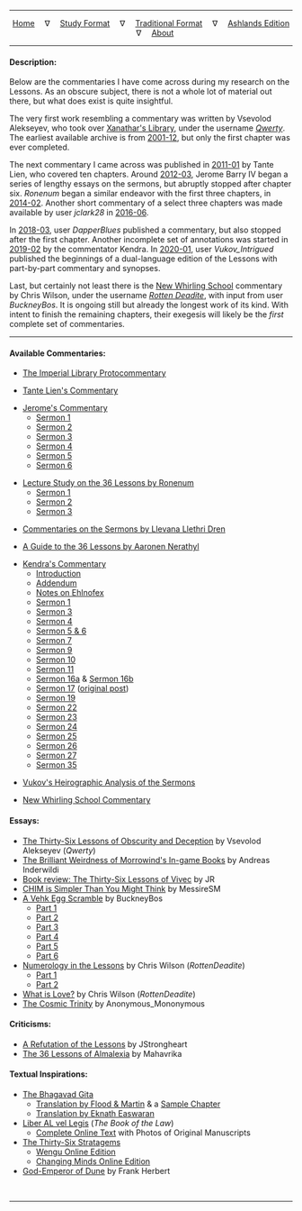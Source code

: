 
---

<!--- Jekyll Page Links -->

<center>
<a href="../index.html">Home</a>
&emsp;&nabla;&emsp;
<a href="index-study.html">Study Format</a>
&emsp;&nabla;&emsp;
<a href="index-traditional.html">Traditional Format</a>
&emsp;&nabla;&emsp;
<a href="index-ashlands.html">Ashlands Edition</a>
&emsp;&nabla;&emsp;
<a href="../about.html">About</a>
</center>

<!--- Markdown Body Below: -->

---

#### Description:

Below are the commentaries I have come across during my research on the Lessons. As an obscure subject, there is not a whole lot of material out there, but what does exist is quite insightful.

The very first work resembling a commentary was written by Vsevolod Alekseyev, who took over [Xanathar's Library][1], under the username [*Qwerty*][2]. The earliest available archive is from [2001-12][3], but only the first chapter was ever completed.

The next commentary I came across was published in [2011-01][4] by Tante Lien, who covered ten chapters. Around [2012-03][5], Jerome Barry IV began a series of lengthy essays on the sermons, but abruptly stopped after chapter six. *Ronenum* began a similar endeavor with the first three chapters, in [2014-02][6]. Another short commentary of a select three chapters was made available by user *jclark28* in [2016-06][6].

In [2018-03][7], user *DapperBlues* published a commentary, but also stopped after the first chapter. Another incomplete set of annotations was started in [2019-02][8] by the commentator Kendra. In [2020-01][9], user *Vukov_Intrigued* published the beginnings of a dual-language edition of the Lessons with part-by-part commentary and synopses.

Last, but certainly not least there is the [New Whirling School][10] commentary by Chris Wilson, under the username [*Rotten Deadite*][11], with input from user *BuckneyBos*. It is ongoing still but already the longest work of its kind. With intent to finish the remaining chapters, their exegesis will likely be the *first* complete set of commentaries.

[1]: https://web.archive.org/web/20010124070200if_/http://www.m0use.net/~xanathar/
[2]: https://web.archive.org/web/20010304193342/http://www.m0use.net:80/~xanathar/whatsupwithxan.html
[3]: https://web.archive.org/web/20011210022922/http://www.m0use.net:80/~xanathar/es/mwbooks/lessons.html
[4]: https://www.imperial-library.info/content/first-time-sermons
[5]: https://jeromeiv-blog.tumblr.com/search/36+lessons
[6]: https://tamrielvault.com/groups/topic/view/group_id/1/topic_id/3628
[6]: https://www.tamriel-rebuilt.org/forum/tribunal-exegesiscommentary
[7]: https://www.eso-rp.com/forum/m/9324623/viewthread/31783221-guide-to-36-lessons-by-buoyant-armiger-aaronen-nerathyl-wip-seminsfw
[8]: https://trinimac.tumblr.com/post/182990267524/if-i-am-to-annotate-the-lessons-id-be-skipping
[9]: https://old.reddit.com/r/Everything_ALMSIVI/comments/eo3dmf/heirographic_cannon_sermon_one_analysis_fact/
[10]: https://www.newwhirlingschool.com/
[11]: http://www.rottendeadite.com/

---

#### Available Commentaries:

- [The Imperial Library Protocommentary][12]

[12]: https://web.archive.org/web/20020803170720fw_/http://m0use.net/~xanathar/mwbooks/lessons.shtml#1

- [Tante Lien's Commentary][13]

[13]: https://www.imperial-library.info/content/first-time-sermons

- [Jerome's Commentary][14]
  - [Sermon 1][15]
  - [Sermon 2][16]
  - [Sermon 3][17]
  - [Sermon 4][18]
  - [Sermon 5][19]
  - [Sermon 6][20]

[14]: https://jeromeiv-blog.tumblr.com/search/lessons
[15]: https://jeromeiv-blog.tumblr.com/post/19934786003/sermon-1-of-36-lessons-of-vivec-dissection
[16]: https://jeromeiv-blog.tumblr.com/post/19959996140/sermon-2-of-36-lessons-of-vivec-dissection
[17]: https://jeromeiv-blog.tumblr.com/post/19997608963/sermon-3-of-36-lessons-of-vivec-dissection
[18]: https://jeromeiv-blog.tumblr.com/post/20101791537/sermon-4-of-36-lessons-of-vivec-dissection
[19]: https://jeromeiv-blog.tumblr.com/post/20509036079/sermon-5-of-36-lessons-of-vivec-dissection
[20]: https://jeromeiv-blog.tumblr.com/post/25412970836/sermon-6-of-36-lessons-of-vivec-dissection

- [Lecture Study on the 36 Lessons by Ronenum][21]
  - [Sermon 1][21]
  - [Sermon 2][22]
  - [Sermon 3][23]

[21]: https://tamrielvault.com/groups/topic/view/group_id/1/topic_id/3628
[22]: https://tamrielvault.com/groups/topic/view/group_id/1/topic_id/3645
[23]: https://tamrielvault.com/groups/topic/view/group_id/1/topic_id/3766

- [Commentaries on the Sermons by Llevana Llethri Dren][24]

[24]: https://www.tamriel-rebuilt.org/forum/tribunal-exegesiscommentary#post-532:~:text=Llevana%20Llethri%20Dren

- [A Guide to the 36 Lessons by Aaronen Nerathyl][25]

[25]: https://www.eso-rp.com/forum/m/9324623/viewthread/31783221-guide-to-36-lessons-by-buoyant-armiger-aaronen-nerathyl-wip-seminsfw

- [Kendra's Commentary][26]
  - [Introduction][27]
  - [Addendum][28]
  - [Notes on Ehlnofex][29]
  - [Sermon 1][30]
  - [Sermon 3][31]
  - [Sermon 4][32]
  - [Sermon 5 & 6][33]
  - [Sermon 7][34]
  - [Sermon 9][35]
  - [Sermon 10][36]
  - [Sermon 11][37]
  - [Sermon 16a][38] & [Sermon 16b][39]
  - [Sermon 17][40] ([original post][41])
  - [Sermon 19][42]
  - [Sermon 22][43]
  - [Sermon 23][44]
  - [Sermon 24][45]
  - [Sermon 25][46]
  - [Sermon 26][47]
  - [Sermon 27][48]
  - [Sermon 35][49]

[26]: https://trinimac.tumblr.com/tagged/vivec
[27]: https://trinimac.tumblr.com/post/182990267524/if-i-am-to-annotate-the-lessons-id-be-skipping
[28]: https://trinimac.tumblr.com/post/186096989319/as-i-near-my-current-deep-reread-of-the-lessons-im
[29]: https://trinimac.tumblr.com/post/625085262105575424/im-also-not-sure-what-i-think-ae-herma-mora
[30]: https://trinimac.tumblr.com/post/182991147189/36-lessons-of-vivec-annotated-part-1
[31]: https://trinimac.tumblr.com/post/182996273334/36-lessons-of-vivec-annotated-part-2
[32]: https://trinimac.tumblr.com/post/183036792949/36-lessons-of-vivec-annotated-part-3
[33]: https://trinimac.tumblr.com/post/185311013124/36-lessons-of-vivec-annotated-part-4
[34]: https://trinimac.tumblr.com/post/185399291964/36-lessons-of-vivec-annotated-part-5
[35]: https://trinimac.tumblr.com/post/614056900320018432/the-hortator-fought-him-unarmed-grabbing-the
[36]: https://trinimac.tumblr.com/post/185530594154/sermon-ten-annotated
[37]: https://trinimac.tumblr.com/post/638168617281781760/i-wonder-if-mephalas-black-hands-are-like-the
[38]: https://trinimac.tumblr.com/post/185883908259/i-kinda-wonder-if-vivec-ever-told-sotha-sil-what
[39]: https://trinimac.tumblr.com/post/185903330999/something-else-that-strikes-me-about-sermon
[40]: https://trinimac.tumblr.com/post/187331880284/they-walked-farther-and-saw-the-spiked-waters-at
[41]: https://uesp.tumblr.com/post/187328894820/they-walked-farther-and-saw-the-spiked-waters-at
[42]: https://trinimac.tumblr.com/post/185906048484/really-not-sure-the-poem-in-sermon-19-means
[43]: https://trinimac.tumblr.com/post/613980461239353344/boethiah-trinimac-sermon-22-is-kinda-confusing
[44]: https://trinimac.tumblr.com/post/185953862724/sermon-23-annotated
[45]: https://trinimac.tumblr.com/post/185979179764/basically-i-think-all-the-monster-children-vivec
[46]: https://trinimac.tumblr.com/post/185979218844/also-sermon-25-was-basically-all-just-vivec-being
[47]: https://trinimac.tumblr.com/post/185979094559/ok-i-really-oughtnt-keep-blabbering-about-sermons
[48]: https://trinimac.tumblr.com/post/186054304169/the-scripture-of-the-word-first-all-language-is
[49]: https://trinimac.tumblr.com/post/628087905784643584/sermon-35-annotated-the-scripture-of-love

- [Vukov's Heirographic Analysis of the Sermons][50]

[50]: https://old.reddit.com/r/Everything_ALMSIVI/comments/eo3dmf/heirographic_cannon_sermon_one_analysis_fact/

- [New Whirling School Commentary][51]

[51]: https://www.newwhirlingschool.com/

#### Essays:

  - [The Thirty-Six Lessons of Obscurity and Deception][52] by Vsevolod Alekseyev (*Qwerty*)
  - [The Brilliant Weirdness of Morrowind's In-game Books][53] by Andreas Inderwildi
  - [Book review: The Thirty-Six Lessons of Vivec][54] by JR
  - [CHIM is Simpler Than You Might Think][55] by MessireSM
  - [A Vehk Egg Scramble][56] by BuckneyBos
    - [Part 1][56]
    - [Part 2][57]
    - [Part 3][58]
    - [Part 4][59]
    - [Part 5][60]
    - [Part 6][61]
  - [Numerology in the Lessons][62] by Chris Wilson (*RottenDeadite*)
    - [Part 1][62]
    - [Part 2][63]
  - [What is Love?][64] by Chris Wilson (*RottenDeadite*)
  - [The Cosmic Trinity][65] by Anonymous_Mononymous

[52]: https://www.imperial-library.info/content/thirty-six-lessons-obscurity-and-deception
[53]: https://www.eurogamer.net/articles/2019-05-23-the-brilliant-weirdness-of-morrowinds-in-game-literature
[54]: http://www.journeymansretort.com/2015/02/01/book-review-the-thirty-six-lessons-of-vivec/
[55]: https://www.reddit.com/r/teslore/comments/ksg3sc/chim_is_simpler_then_you_might_think_the/
[56]: https://www.reddit.com/r/teslore/comments/4tjmka/a_vekh_egg_scramble_part_i_an_egg_bearing_preamble/
[57]: https://www.reddit.com/r/teslore/comments/4tvlzj/a_vehk_egg_scramble_part_ii_the_pomegranate/
[58]: https://www.reddit.com/r/teslore/comments/4uah5u/a_vehk_egg_scramble_part_iii_an_egg_with_four/
[59]: https://www.reddit.com/r/teslore/comments/4valf7/a_vehk_egg_scramble_part_iv_children_of_egg/
[60]: https://www.reddit.com/r/teslore/comments/4wtnqb/a_vehk_egg_scramble_part_v_the_remaining_beaten/
[61]: https://www.reddit.com/r/teslore/comments/51eb0v/a_vehk_egg_scramble_part_vi_psjjjj_the_endeavor/
[62]: https://www.reddit.com/r/teslore/comments/16cbg6/numerology_in_the_lessons_pt_1/
[63]: https://www.reddit.com/r/teslore/comments/16cbvb/numerology_in_the_lessons_pt_2/
[64]: https://www.reddit.com/r/teslore/comments/18gt8w/what_is_love/
[65]: https://www.reddit.com/r/teslore/comments/2092y5/the_cosmic_trinity/

#### Criticisms:

  - [A Refutation of the Lessons][66] by JStrongheart
  - [The 36 Lessons of Almalexia][67] by Mahavrika

[66]: https://markarthinstitute.wordpress.com/2017/02/06/a-refutation-of-the-lessons/
[67]: https://www.fanfiction.net/s/11379476/1/The-36-Lessons-of-Almalexia

#### Textual Inspirations:

  - [The Bhagavad Gita][68]
    - [Translation by Flood & Martin][69] & a [Sample Chapter][70]
    - [Translation by Eknath Easwaran][71]
  - [Liber AL vel Legis][72] (*The Book of the Law*)
    - [Complete Online Text][73] with Photos of Original Manuscripts
  - [The Thirty-Six Stratagems][74]
    - [Wengu Online Edition][75]
    - [Changing Minds Online Edition][76]
  - [God-Emperor of Dune][77] by Frank Herbert

[68]: https://en.wikipedia.org/wiki/Bhagavad_Gita
[69]: https://wwnorton.com/books/9780393345131
[70]: https://blackbird.vcu.edu/v11n1/poetry/martin_c/gita_page.shtml
[71]: https://www.amazon.com/Bhagavad-Gita-2nd-Eknath-Easwaran/dp/1586380192
[72]: https://en.wikipedia.org/wiki/The_Book_of_the_Law
[73]: https://lib.oto-usa.org/libri/liber0220.html
[74]: https://en.wikipedia.org/wiki/Thirty-Six_Stratagems
[75]: http://wengu.tartarie.com/wg/wengu.php?l=36ji
[76]: http://changingminds.org/disciplines/warfare/36_strategems/36_stratagems.htm
[77]: https://en.wikipedia.org/wiki/God_Emperor_of_Dune

&emsp;

---
